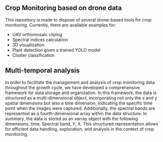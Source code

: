 
## Crop Monitoring based on drone data

This repository is made to dispose of several drone-based tools for crop monitoring. Currently, there are available examples for:
* UAV orthomosaic cliping
* Spectral indices calculation
* 3D visualization 
* Plant detection given a trained YOLO model
* Cluster classification

## Multi-temporal analysis

In order to facilitate the management and analysis of crop monitoring data throughout the growth cycle, we have developed a comprehensive framework for data storage and organization. In this framework, the data is structured as a multi-dimensional object, incorporating not only the x and y spatial dimensions but also a time dimension, indicating the specific time point when the images were captured. Additionally, the spectral bands are represented as a fourth-dimensional array within the data structure. In summary, the data is stored as an xarray object with the following dimensions: time, Spectral band, Y, X. This structured representation allows for efficient data handling, exploration, and analysis in the context of crop monitoring.